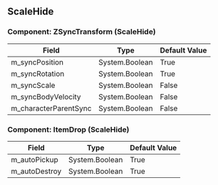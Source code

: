 ## ScaleHide

### Component: ZSyncTransform (ScaleHide)

|Field|Type|Default Value|
|---|---|---|
|m_syncPosition|System.Boolean|True|
|m_syncRotation|System.Boolean|True|
|m_syncScale|System.Boolean|False|
|m_syncBodyVelocity|System.Boolean|False|
|m_characterParentSync|System.Boolean|False|

### Component: ItemDrop (ScaleHide)

|Field|Type|Default Value|
|---|---|---|
|m_autoPickup|System.Boolean|True|
|m_autoDestroy|System.Boolean|True|

